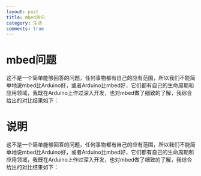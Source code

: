 ```yaml
---
layout: post
title: mbed资讯
category: 生活
comments: true
---
```



# mbed问题

  这不是一个简单能够回答的问题，任何事物都有自己的应有范围，所以我们不能简单地说mbed比Arduino好，或者Arduino比mbed好，它们都有自己的生命周期和应用领域，我既在Arduino上作过深入开发，也对mbed做了细致的了解，我综合给出的对比结果如下：

# 说明

  这不是一个简单能够回答的问题，任何事物都有自己的应有范围，所以我们不能简单地说mbed比Arduino好，或者Arduino比mbed好，它们都有自己的生命周期和应用领域，我既在Arduino上作过深入开发，也对mbed做了细致的了解，我综合给出的对比结果如下：